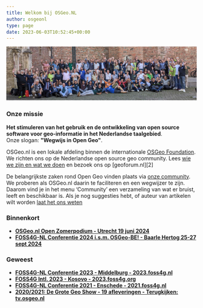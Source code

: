 ```yaml
---
title: Welkom bij OSGeo.NL
author: osgeonl
type: page
date: 2023-06-03T10:52:45+00:00
---
```


![](/photos/2023/groeps.jpg)

### Onze missie

**Het stimuleren van het gebruik en de ontwikkeling van 
open source software voor geo-informatie in het Nederlandse taalgebied**.  
Onze slogan: **"Wegwijs in Open Geo"**.

OSGeo.nl is een lokale afdeling binnen de internationale [OSGeo Foundation](https://osgeo.org). We richten ons op de Nederlandse open source geo community. Lees [wie we zijn en wat we doen](/about/) en bezoek ons op [geoforum.nl][2]  

De belangrijkste zaken rond Open Geo vinden plaats via [onze community](/about/).
We proberen als OSGeo.nl daarin te faciliteren en een wegwijzer te zijn. 
Daarom vind je in het menu &#8216;Community&#8217; een verzameling van wat er 
bruist, leeft en beschikbaar is. Als je nog suggesties hebt, 
of auteur van artikelen wilt worden [laat het ons weten][1]

### Binnenkort

* **[OSGeo.nl Open Zomerpodium - Utrecht 19 juni 2024](https://www.meetup.com/osgeonl/events/301222258/)** 
* **[FOSS4G-NL Conferentie 2024 i.s.m. OSGeo-BE! - Baarle Hertog 25-27 sept 2024](https://foss4g.nl)** 

### Geweest

* **[FOSS4G-NL Conferentie 2023 - Middelburg - 2023.foss4g.nl](https://2023.foss4g.nl)** 
* **[FOSS4G Intl. 2023 - Kosovo - 2023.foss4g.org](https://2023.foss4g.org/)** 
* **[FOSS4G-NL Conferentie 2021 - Enschede - 2021.foss4g.nl](https://2021.foss4g.nl)**
* **[2020/2021: De Grote Geo Show - 19 afleveringen - Terugkijken: tv.osgeo.nl](https://tv.osgeo.nl)**

[1]: mailto:info@osgeo.nl "info@osgeo.nl"
